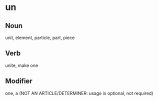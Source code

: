 un
===

Noun
---

unit, element, particle, part, piece

Verb
---

unite, make one

Modifier
---

one, a (NOT AN ARTICLE/DETERMINER: usage is optional, not required)